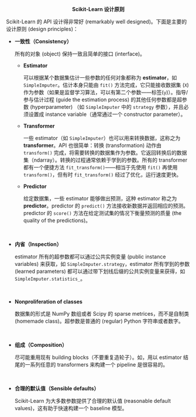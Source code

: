<p align="center"><b>Scikit-Learn 设计原则</b></p>

Scikit-Learn 的 API 设计得非常好 (remarkably well designed)。下面是主要的设计原则 (design principles)：


- **一致性（Consistency）**

  所有的对象 (object) 保持一致且简单的接口 (interface)。

  - **Estimator**

    可以根据某个数据集估计一些参数的任何对象都称为 **estimator**，如 `SimpleImputer`。估计本身只能由 `fit()` 方法完成，它只能接收数据集 (`X`) 作为参数（如果是监督学习算法，可以有第二个参数——标签(`y`)）。指导/参与估计过程 (guide the estimation process) 的其他任何参数都是超参数 (hyperparameter) （如 `SimpleImputer` 中的 `strategy` 参数），并且必须设置成 instance variable（通常通过一个 constructor parameter）。

  - **Transformer**

    一些 estimator（如 `SimpleImputer`）也可以用来转换数据，这称之为 **transformer**。API 也很简单：转换 (transformation) 动作由 `transform()` 完成，将需要转换的数据集作为参数。它返回转换后的数据集（ndarray）。转换的过程通常依赖于学到的参数。所有的 transformer 都有一个便捷方法 `fit_transform()`——相当于先使用 `fit()` 再使用 `transform()`，但有时 `fit_transform()` 经过了优化，运行速度更快。

  - **Predictor**

    给定数据集，一些 estimator 能够做出预测，这种 estimator 称之为 **predictor**。predictor 的 `predict()` 方法接收新数据并返回相应的预测。predictor 的 `score()` 方法在给定测试集的情况下衡量预测的质量 (the quality of the predictions)。

<br>

- **内省（Inspection）**

  estimator 所有的超参数都可以通过公共实例变量 (public instance variables) 来获取，如 `SimpleImputer.strategy`，estimator 所有学到的参数 (learned parameters) 都可以通过带下划线后缀的公共实例变量来获得，如 `SimpleImputer.statistics_`。

<br>

- **Nonproliferation of classes**

  数据集的形式是 NumPy 数组或者 Scipy 的 sparse metrices，而不是自制类 (homemade class)。超参数是普通的 (regular) Python 字符串或者数字。

<br>

- **组成（Composition）**

  尽可能重用现有 building blocks（不要重复造轮子）。如，用以 estimator 结尾的一系列任意的 transformers 来构建一个 pipeline 是很容易的。

<br>

- **合理的默认值（Sensible defaults）**

  Scikit-Learn 为大多数参数提供了合理的默认值 (reasonable default values)，这有助于快速构建一个 baseline 模型。
